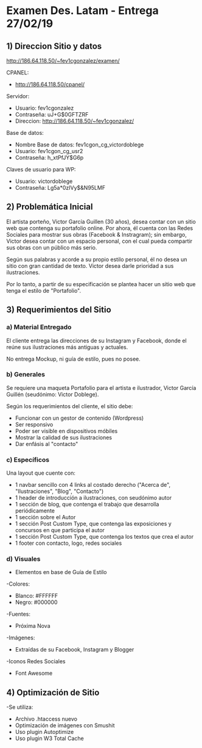 # Examen Des. Latam - Entrega 27/02/19

## 1) Direccion Sitio y datos
http://186.64.118.50/~fev1cgonzalez/examen/

CPANEL:
* http://186.64.118.50/cpanel/

Servidor:
* Usuario: fev1cgonzalez
* Contraseña:	uJ+G$0GFTZRF
* Direccion: http://186.64.118.50/~fev1cgonzalez/

Base de datos:
* Nombre Base de datos: fev1cgon_cg_victordoblege
* Usuario: fev1cgon_cg_usr2
* Contraseña: h_xtPfJY$G6p

Claves de usuario para WP:
* Usuario: victordoblege
* Contraseña:	Lg5a*0zIVy$&N95LMF

## 2) Problemática Inicial

El artista porteño, Victor García Guillen (30 años), desea contar con un sitio web que contenga su portafolio online. Por ahora, él cuenta con las Redes Sociales para mostrar sus obras (Facebook & Instragram); sin embargo, Victor desea contar con un espacio personal, con el cual pueda compartir sus obras con un público más serio.

Según sus palabras y acorde a su propio estilo personal, él no desea un sitio con gran cantidad de texto. Victor desea darle prioridad a sus ilustraciones.

Por lo tanto, a partir de su especificación se plantea hacer un sitio web que tenga el estilo de "Portafolio".

## 3) Requerimientos del Sitio

### a) Material Entregado

El cliente entrega las direcciones de su Instagram y Facebook, donde el reúne sus ilustraciones más antiguas y actuales.

No entrega Mockup, ni guía de estilo, pues no posee.

### b) Generales

Se requiere una maqueta Portafolio para el artista e ilustrador, Victor García Guillén (seudónimo: Victor Doblege).

Según los requerimientos del cliente, el sitio debe:

* Funcionar con un gestor de contenido (Wordpress)
* Ser responsivo
* Poder ser visible en dispositivos móbiles
* Mostrar la calidad de sus ilustraciones
* Dar enfásis al "contacto"

### c) Específicos

Una layout que cuente con:

* 1 navbar sencillo con 4 links al costado derecho ("Acerca de", "Ilustraciones", "Blog", "Contacto")
* 1 header de introducción a ilustraciones, con seudónimo autor
* 1 sección de blog, que contenga el trabajo que desarrolla periódicamente
* 1 sección sobre el Autor
* 1 sección Post Custom Type, que contenga las exposiciones y concursos en que participa el autor
* 1 sección Post Custom Type, que contenga los textos que crea el autor
* 1 footer con contacto, logo, redes sociales

### d) Visuales

* Elementos en base de Guía de Estilo

-Colores:
* Blanco: #FFFFFF
* Negro: #000000

-Fuentes:
* Próxima Nova

-Imágenes:

* Extraídas de su Facebook, Instagram y Blogger


-Iconos Redes Sociales
* Font Awesome

## 4) Optimización de Sitio

-Se utiliza:
* Archivo .htaccess nuevo
* Optimización de imágenes con Smushit
* Uso plugin Autoptimize
* Uso plugin W3 Total Cache
